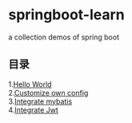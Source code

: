 # springboot-learn
a collection demos of spring boot  
## 目录  
1.[Hello World](https://github.com/fwk1010/springboot-learn/tree/master/springboot-gradle)  
2.[Customize own config](https://github.com/fwk1010/springboot-learn/tree/master/springboot-config)  
3.[Integrate mybatis](https://github.com/fwk1010/springboot-learn/tree/master/springboot-mybatis)  
4.[Integrate Jwt](https://github.com/fwk1010/springboot-learn/tree/master/springboot-jwt)